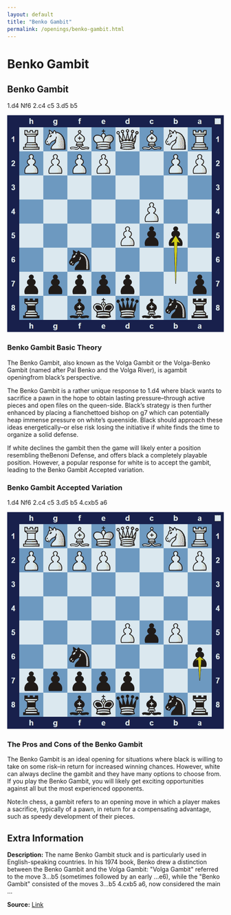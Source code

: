 ```yaml
---
layout: default
title: "Benko Gambit"
permalink: /openings/benko-gambit.html
---
```



# Benko Gambit



## Benko Gambit

1.d4 Nf6 2.c4 c5 3.d5 b5

![benko gambit chess opening](../images/benko-gambit-1.png)

### Benko Gambit Basic Theory

The Benko Gambit, also known as the Volga Gambit or the Volga-Benko Gambit (named after Pal Benko and the Volga River), is agambit openingfrom black’s perspective.

The Benko Gambit is a rather unique response to 1.d4 where black wants to sacrifice a pawn in the hope to obtain lasting pressure–through active pieces and open files on the queen-side. Black’s strategy is then further enhanced by placing a fianchettoed bishop on g7 which can potentially heap immense pressure on white’s queenside. Black should approach these ideas energetically–or else risk losing the initiative if white finds the time to organize a solid defense.

If white declines the gambit then the game will likely enter a position resembling theBenoni Defense, and offers black a completely playable position. However, a popular response for white is to accept the gambit, leading to the Benko Gambit Accepted variation.

### Benko Gambit Accepted Variation

1.d4 Nf6 2.c4 c5 3.d5 b5 4.cxb5 a6

![Benko Gambit Accepted](../images/benko-gambit-2.png)

### The Pros and Cons of the Benko Gambit

The Benko Gambit is an ideal opening for situations where black is willing to take on some risk–in return for increased winning chances. However, white can always decline the gambit and they have many options to choose from. If you play the Benko Gambit, you will likely get exciting opportunities against all but the most experienced opponents.

Note:In chess, a gambit refers to an opening move in which a player makes a sacrifice, typically of a pawn, in return for a compensating advantage, such as speedy development of their pieces.



## Extra Information
**Description:** The name Benko Gambit stuck and is particularly used in English-speaking countries. In his 1974 book, Benko drew a distinction between the Benko Gambit and the Volga Gambit: "Volga Gambit" referred to the move 3...b5 (sometimes followed by an early ...e6), while the "Benko Gambit" consisted of the moves 3...b5 4.cxb5 a6, now considered the main ...

**Source:** [Link](https://en.wikipedia.org/wiki/Benko_Gambit)
